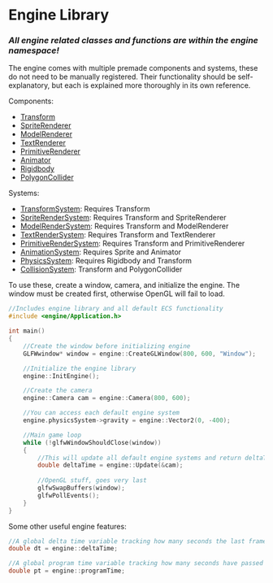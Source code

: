 # Engine Library

### ***All engine related classes and functions are within the engine namespace!***

The engine comes with multiple premade components and systems, these do not need to be manually registered. Their functionality should be self-explanatory, but each is explained more thoroughly in its own reference.

Components:
- [Transform](Transform%20Reference.md)
- [SpriteRenderer](Sprite%20Reference.md)
- [ModelRenderer]()
- [TextRenderer]()
- [PrimitiveRenderer]()
- [Animator](Sprite%20Reference.md)
- [Rigidbody](Physics%20Reference.md)
- [PolygonCollider](Physics%20Reference.md)

Systems:
- [TransformSystem](Physics%20Reference.md): Requires Transform
- [SpriteRenderSystem](Sprite%20Reference.md): Requires Transform and SpriteRenderer
- [ModelRenderSystem](): Requires Transform and ModelRenderer
- [TextRenderSystem](): Requires Transform and TextRenderer
- [PrimitiveRenderSystem](): Requires Transform and PrimitiveRenderer
- [AnimationSystem](Sprite%20Reference.md): Requires Sprite and Animator
- [PhysicsSystem](Physics%20Reference.md): Requires Rigidbody and Transform
- [CollisionSystem](Physics%20Reference.md): Transform and PolygonCollider

To use these, create a window, camera, and initialize the engine. The window must be created first, otherwise OpenGL will fail to load.
```cpp
//Includes engine library and all default ECS functionality
#include <engine/Application.h>

int main()
{
	//Create the window before initializing engine
	GLFWwindow* window = engine::CreateGLWindow(800, 600, "Window");

	//Initialize the engine library
	engine::InitEngine();

	//Create the camera
	engine::Camera cam = engine::Camera(800, 600);

	//You can access each default engine system
	engine.physicsSystem->gravity = engine::Vector2(0, -400);

	//Main game loop
	while (!glfwWindowShouldClose(window))
	{
		//This will update all default engine systems and return deltaTime
		double deltaTime = engine::Update(&cam);
		
		//OpenGL stuff, goes very last
		glfwSwapBuffers(window);
		glfwPollEvents();
	}
}
```

Some other useful engine features:
```cpp
//A global delta time variable tracking how many seconds the last frame took
double dt = engine::deltaTime;

//A global program time variable tracking how many seconds have passed since calling EngineInit()
double pt = engine::programTime;
```